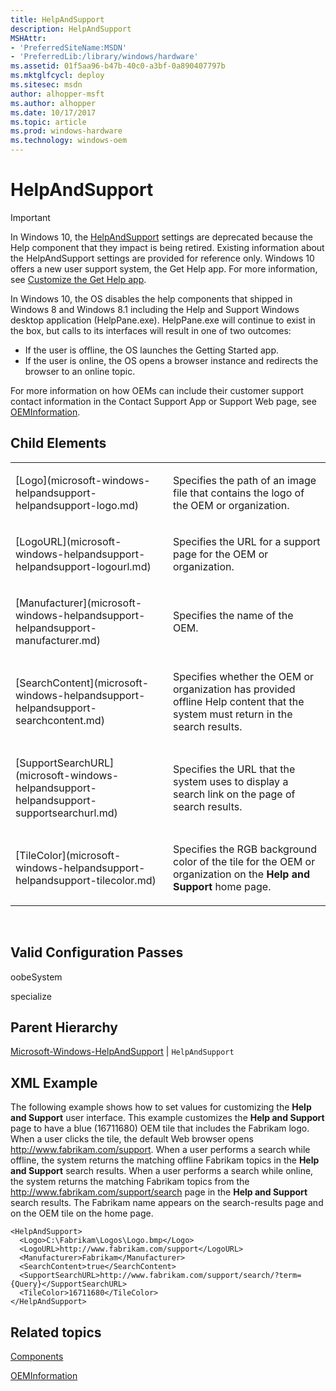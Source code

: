 ```yaml
---
title: HelpAndSupport
description: HelpAndSupport
MSHAttr:
- 'PreferredSiteName:MSDN'
- 'PreferredLib:/library/windows/hardware'
ms.assetid: 01f5aa96-b47b-40c0-a3bf-0a890407797b
ms.mktglfcycl: deploy
ms.sitesec: msdn
author: alhopper-msft
ms.author: alhopper
ms.date: 10/17/2017
ms.topic: article
ms.prod: windows-hardware
ms.technology: windows-oem
---
```

# HelpAndSupport

> [!Important]
> In Windows 10, the [HelpAndSupport](microsoft-windows-helpandsupport-helpandsupport.md) settings are deprecated because the Help component that they impact is being retired. Existing information about the HelpAndSupport settings are provided for reference only.
> Windows 10 offers a new user support system, the Get Help app. For more information, see [Customize the Get Help app](https://docs.microsoft.com/en-us/windows-hardware/customize/desktop/customize-get-help-app).


In Windows 10, the OS disables the help components that shipped in Windows 8 and Windows 8.1 including the Help and Support Windows desktop application (HelpPane.exe). HelpPane.exe will continue to exist in the box, but calls to its interfaces will result in one of two outcomes:

-   If the user is offline, the OS launches the Getting Started app.
-   If the user is online, the OS opens a browser instance and redirects the browser to an online topic.

For more information on how OEMs can include their customer support contact information in the Contact Support App or Support Web page, see [OEMInformation](microsoft-windows-shell-setup-oeminformation.md).

## Child Elements


<table>
<colgroup>
<col width="50%" />
<col width="50%" />
</colgroup>
<tbody>
<tr class="odd">
<td><p>[Logo](microsoft-windows-helpandsupport-helpandsupport-logo.md)</p></td>
<td><p>Specifies the path of an image file that contains the logo of the OEM or organization.</p></td>
</tr>
<tr class="even">
<td><p>[LogoURL](microsoft-windows-helpandsupport-helpandsupport-logourl.md)</p></td>
<td><p>Specifies the URL for a support page for the OEM or organization.</p></td>
</tr>
<tr class="odd">
<td><p>[Manufacturer](microsoft-windows-helpandsupport-helpandsupport-manufacturer.md)</p></td>
<td><p>Specifies the name of the OEM.</p></td>
</tr>
<tr class="even">
<td><p>[SearchContent](microsoft-windows-helpandsupport-helpandsupport-searchcontent.md)</p></td>
<td><p>Specifies whether the OEM or organization has provided offline Help content that the system must return in the search results.</p></td>
</tr>
<tr class="odd">
<td><p>[SupportSearchURL](microsoft-windows-helpandsupport-helpandsupport-supportsearchurl.md)</p></td>
<td><p>Specifies the URL that the system uses to display a search link on the page of search results.</p></td>
</tr>
<tr class="even">
<td><p>[TileColor](microsoft-windows-helpandsupport-helpandsupport-tilecolor.md)</p></td>
<td><p>Specifies the RGB background color of the tile for the OEM or organization on the <strong>Help and Support</strong> home page.</p></td>
</tr>
</tbody>
</table>

 

## Valid Configuration Passes


oobeSystem

specialize

## Parent Hierarchy


[Microsoft-Windows-HelpAndSupport](microsoft-windows-helpandsupport.md) | `HelpAndSupport`

## XML Example


The following example shows how to set values for customizing the **Help and Support** user interface. This example customizes the **Help and Support** page to have a blue (16711680) OEM tile that includes the Fabrikam logo. When a user clicks the tile, the default Web browser opens http://www.fabrikam.com/support. When a user performs a search while offline, the system returns the matching offline Fabrikam topics in the **Help and Support** search results. When a user performs a search while online, the system returns the matching Fabrikam topics from the http://www.fabrikam.com/support/search page in the **Help and Support** search results. The Fabrikam name appears on the search-results page and on the OEM tile on the home page.

```
<HelpAndSupport>
  <Logo>C:\Fabrikam\Logos\Logo.bmp</Logo>
  <LogoURL>http://www.fabrikam.com/support</LogoURL>
  <Manufacturer>Fabrikam</Manufacturer>
  <SearchContent>true</SearchContent>
  <SupportSearchURL>http://www.fabrikam.com/support/search/?term={Query}</SupportSearchURL>
  <TileColor>16711680</TileColor>
</HelpAndSupport>
```

## Related topics


[Components](components-b-unattend.md)

[OEMInformation](microsoft-windows-shell-setup-oeminformation.md)

 

 







